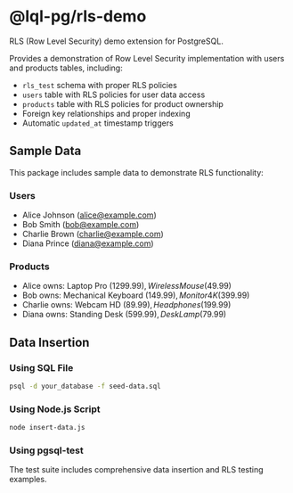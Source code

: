 # @lql-pg/rls-demo

RLS (Row Level Security) demo extension for PostgreSQL.

Provides a demonstration of Row Level Security implementation with users and products tables, including:
- `rls_test` schema with proper RLS policies
- `users` table with RLS policies for user data access
- `products` table with RLS policies for product ownership
- Foreign key relationships and proper indexing
- Automatic `updated_at` timestamp triggers

## Sample Data

This package includes sample data to demonstrate RLS functionality:

### Users
- Alice Johnson (alice@example.com)
- Bob Smith (bob@example.com) 
- Charlie Brown (charlie@example.com)
- Diana Prince (diana@example.com)

### Products
- Alice owns: Laptop Pro ($1299.99), Wireless Mouse ($49.99)
- Bob owns: Mechanical Keyboard ($149.99), Monitor 4K ($399.99)
- Charlie owns: Webcam HD ($89.99), Headphones ($199.99)
- Diana owns: Standing Desk ($599.99), Desk Lamp ($79.99)

## Data Insertion

### Using SQL File
```bash
psql -d your_database -f seed-data.sql
```

### Using Node.js Script
```bash
node insert-data.js
```

### Using pgsql-test
The test suite includes comprehensive data insertion and RLS testing examples.
